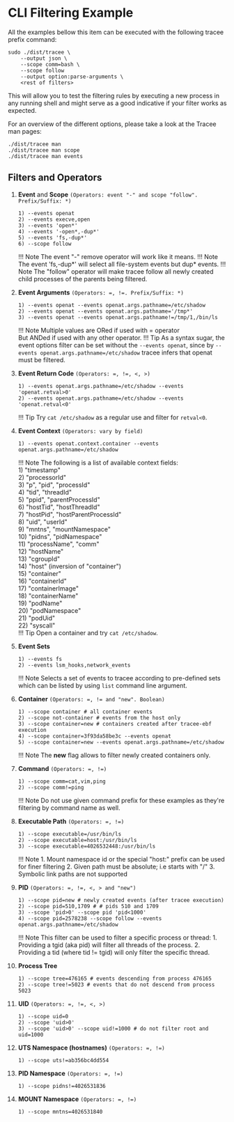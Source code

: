 # CLI Filtering Example

All the examples bellow this item can be executed with the following tracee
prefix command:

```console
sudo ./dist/tracee \
    --output json \
    --scope comm=bash \
    --scope follow
    --output option:parse-arguments \
    <rest of filters>
```

This will allow you to test the filtering rules by executing a new process in
any running shell and might serve as a good indicative if your filter works as
expected.

 For an overview of the different options, please take a look at the Tracee man pages:
 ```console
./dist/tracee man
./dist/tracee man scope
./dist/tracee man events
```

## Filters and Operators

1. **Event** and **Scope** `(Operators: event "-" and scope "follow". Prefix/Suffix: *)`

    ```text
    1) --events openat
    2) --events execve,open
    3) --events 'open*'
    4) --events '-open*,-dup*'
    5) --events 'fs,-dup*'
    6) --scope follow
    ```

    !!! Note
        The event "-" remove operator will work like it means.
    !!! Note
        The event 'fs,-dup*' will select all file-system events but dup* events.
    !!! Note
        The "follow" operator will make tracee follow all newly created
        child processes of the parents being filtered.

1. **Event Arguments** `(Operators: =, !=. Prefix/Suffix: *)`

    ```text
    1) --events openat --events openat.args.pathname=/etc/shadow
    2) --events openat --events openat.args.pathname='/tmp*'
    3) --events openat --events openat.args.pathname!=/tmp/1,/bin/ls
    ```

    !!! Note
        Multiple values are ORed if used with = operator  
        But ANDed if used with any other operator.
    !!! Tip
        As a syntax sugar, the event options filter can be set without the `--events openat`,
        since by `--events openat.args.pathname=/etc/shadow` tracee infers that openat must be
        filtered.

1. **Event Return Code** `(Operators: =, !=, <, >)`

    ```text
    1) --events openat.args.pathname=/etc/shadow --events 'openat.retval>0'
    2) --events openat.args.pathname=/etc/shadow --events 'openat.retval<0'
    ```

    !!! Tip
        Try `cat /etc/shadow` as a regular use and filter for `retval<0`.

1. **Event Context** `(Operators: vary by field)`

    ```text
    1) --events openat.context.container --events openat.args.pathname=/etc/shadow
    ```

    !!! Note
        The following is a list of available context fields:  
        1)  "timestamp"  
        2)  "processorId"  
        3)  "p", "pid", "processId"  
        4)  "tid", "threadId"  
        5)  "ppid", "parentProcessId"  
        6)  "hostTid", "hostThreadId"  
        7)  "hostPid", "hostParentProcessId"  
        8)  "uid", "userId"  
        9)  "mntns", "mountNamespace"  
        10) "pidns", "pidNamespace"  
        11) "processName", "comm"  
        12) "hostName"  
        13) "cgroupId"  
        14) "host" (inversion of "container")  
        15) "container"  
        16) "containerId"  
        17) "containerImage"  
        18) "containerName"  
        19) "podName"  
        20) "podNamespace"  
        21) "podUid"  
        22) "syscall"  
    !!! Tip
        Open a container and try `cat /etc/shadow`.

1. **Event Sets**

    ```text
    1) --events fs
    2) --events lsm_hooks,network_events
    ```

    !!! Note
        Selects a set of events to tracee according to pre-defined sets which
        can be listed by using `list` command line argument.

1. **Container** `(Operators: =, != and "new". Boolean)`

    ```text
    1) --scope container # all container events
    2) --scope not-container # events from the host only
    3) --scope container=new # containers created after tracee-ebf execution
    4) --scope container=3f93da58be3c --events openat
    5) --scope container=new --events openat.args.pathname=/etc/shadow
    ```

    !!! Note
        The **new** flag allows to filter newly created containers only.  

1. **Command** `(Operators: =, !=)`

    ```text
    1) --scope comm=cat,vim,ping
    2) --scope comm!=ping
    ```

    !!! Note
        Do not use given command prefix for these examples as they're filtering
        by command name as well.

1. **Executable Path** `(Operators: =, !=)`

    ```text
    1) --scope executable=/usr/bin/ls
    2) --scope executable=host:/usr/bin/ls
    3) --scope executable=4026532448:/usr/bin/ls
    ```

    !!! Note
        1. Mount namespace id or the special "host:" prefix can be used for finer filtering
        2. Given path must be absolute; i.e starts with "/"
        3. Symbolic link paths are not supported

1. **PID** `(Operators: =, !=, <, > and "new")`

    ```text
    1) --scope pid=new # newly created events (after tracee execution)
    2) --scope pid=510,1709 # # pids 510 and 1709
    3) --scope 'pid>0' --scope pid 'pid<1000'
    4) --scope pid=2578238 --scope follow --events openat.args.pathname=/etc/shadow
    ```

    !!! Note
        This filter can be used to filter a specific process or thread:
        1. Providing a tgid (aka pid) will filter all threads of the process.
        2. Providing a tid (where tid != tgid) will only filter the specific thread.

1. **Process Tree**

    ```text
    1) --scope tree=476165 # events descending from process 476165
    2) --scope tree!=5023 # events that do not descend from process 5023
    ```

1. **UID** `(Operators: =, !=, <, >)`

    ```text
    1) --scope uid=0
    2) --scope 'uid>0'
    3) --scope 'uid>0' --scope uid!=1000 # do not filter root and uid=1000
    ```

1. **UTS Namespace (hostnames)** `(Operators: =, !=)`

    ```text
    1) --scope uts!=ab356bc4dd554 
    ```

1. **PID Namespace** `(Operators: =, !=)`

    ```text
    1) --scope pidns!=4026531836
    ```

1. **MOUNT Namespace** `(Operators: =, !=)`

    ```text
    1) --scope mntns=4026531840
    ```
